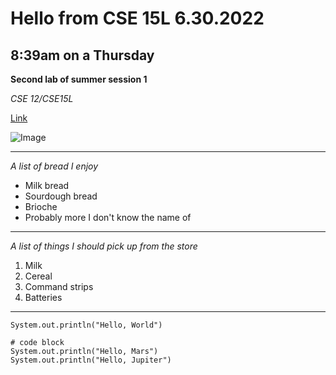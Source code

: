 # Hello from CSE 15L 6.30.2022 #
## 8:39am on a Thursday ##
>
**Second lab of summer session 1**
>
*CSE 12/CSE15L*
>
[Link](https://www.youtube.com/watch?v=p7YXXieghto)
>
![Image](https://paspahang.org/wp-content/uploads/2019/03/get-the-marvelous-funny-looking-cat-memes-of-funny-looking-cat-memes.jpg)
>
---
*A list of bread I enjoy*
* Milk bread
* Sourdough bread
* Brioche 
* Probably more I don't know the name of 
---
*A list of things I should pick up from the store*
1. Milk
2. Cereal
3. Command strips
4. Batteries
---
`System.out.println("Hello, World")`

```
# code block
System.out.println("Hello, Mars")
System.out.println("Hello, Jupiter")
```

